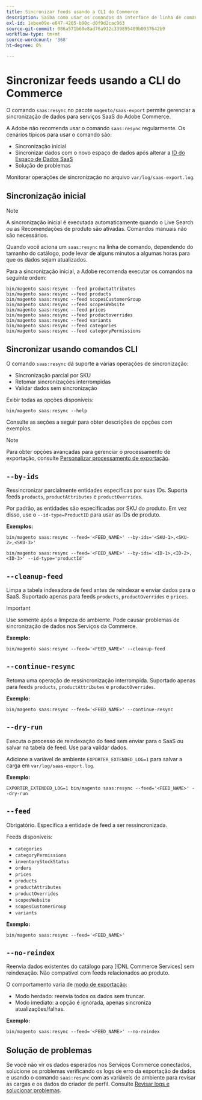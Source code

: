```yaml
---
title: Sincronizar feeds usando a CLI do Commerce
description: Saiba como usar os comandos da interface de linha de comando para gerenciar feeds e processos do  [!DNL data export extension] para serviços SaaS do Adobe Commerce.
exl-id: 1ebee09e-e647-4205-b90c-d0f9d2cac963
source-git-commit: 086a571b69e8ad76a912c339895409b0037642b9
workflow-type: tm+mt
source-wordcount: '368'
ht-degree: 0%

---
```


# Sincronizar feeds usando a CLI do Commerce

O comando `saas:resync` no pacote `magento/saas-export` permite gerenciar a sincronização de dados para serviços SaaS do Adobe Commerce.

A Adobe não recomenda usar o comando `saas:resync` regularmente. Os cenários típicos para usar o comando são:

- Sincronização inicial
- Sincronizar dados com o novo espaço de dados após alterar a [ID do Espaço de Dados SaaS](https://experienceleague.adobe.com/en/docs/commerce-admin/config/services/saas)
- Solução de problemas

Monitorar operações de sincronização no arquivo `var/log/saas-export.log`.

## Sincronização inicial

>[!NOTE]
>
>A sincronização inicial é executada automaticamente quando o Live Search ou as Recomendações de produto são ativadas. Comandos manuais não são necessários.

Quando você aciona um `saas:resync` na linha de comando, dependendo do tamanho do catálogo, pode levar de alguns minutos a algumas horas para que os dados sejam atualizados.

Para a sincronização inicial, a Adobe recomenda executar os comandos na seguinte ordem:

```shell
bin/magento saas:resync --feed productattributes
bin/magento saas:resync --feed products
bin/magento saas:resync --feed scopesCustomerGroup
bin/magento saas:resync --feed scopesWebsite
bin/magento saas:resync --feed prices
bin/magento saas:resync --feed productoverrides
bin/magento saas:resync --feed variants
bin/magento saas:resync --feed categories
bin/magento saas:resync --feed categoryPermissions
```

## Sincronizar usando comandos CLI

O comando `saas:resync` dá suporte a várias operações de sincronização:

- Sincronização parcial por SKU
- Retomar sincronizações interrompidas
- Validar dados sem sincronização

Exibir todas as opções disponíveis:

```shell
bin/magento saas:resync --help
```

Consulte as seções a seguir para obter descrições de opções com exemplos.


>[!NOTE]
>
>Para obter opções avançadas para gerenciar o processamento de exportação, consulte [Personalizar processamento de exportação](customize-export-processing.md).

## `--by-ids`

Ressincronizar parcialmente entidades específicas por suas IDs. Suporta feeds `products`, `productAttributes` e `productOverrides`.

Por padrão, as entidades são especificadas por SKU do produto. Em vez disso, use o `--id-type=ProductID` para usar as IDs de produto.

**Exemplos:**

```shell
bin/magento saas:resync --feed='<FEED_NAME>' --by-ids='<SKU-1>,<SKU-2>,<SKU-3>'

bin/magento saas:resync --feed='<FEED_NAME>' --by-ids='<ID-1>,<ID-2>,<ID-3>' --id-type='productId'
```

## `--cleanup-feed`

Limpa a tabela indexadora de feed antes de reindexar e enviar dados para o SaaS. Suportado apenas para feeds `products`, `productOverrides` e `prices`.

>[!IMPORTANT]
>
>Use somente após a limpeza do ambiente. Pode causar problemas de sincronização de dados nos Serviços da Commerce.

**Exemplo:**

```shell
bin/magento saas:resync --feed='<FEED_NAME>' --cleanup-feed
```

## `--continue-resync`

Retoma uma operação de ressincronização interrompida. Suportado apenas para feeds `products`, `productAttributes` e `productOverrides`.

**Exemplo:**

```shell
bin/magento saas:resync --feed='<FEED_NAME>' --continue-resync
```

## `--dry-run`

Executa o processo de reindexação do feed sem enviar para o SaaS ou salvar na tabela de feed. Use para validar dados.

Adicione a variável de ambiente `EXPORTER_EXTENDED_LOG=1` para salvar a carga em `var/log/saas-export.log`.

**Exemplo:**

```shell
EXPORTER_EXTENDED_LOG=1 bin/magento saas:resync --feed='<FEED_NAME>' --dry-run
```

## `--feed`

Obrigatório. Especifica a entidade de feed a ser ressincronizada.

Feeds disponíveis:

- `categories`
- `categoryPermissions`
- `inventoryStockStatus`
- `orders`
- `prices`
- `products`
- `productAttributes`
- `productOverrides`
- `scopesWebsite`
- `scopesCustomerGroup`
- `variants`

**Exemplo:**

```shell
bin/magento saas:resync --feed='<FEED_NAME>'
```

## `--no-reindex`

Reenvia dados existentes do catálogo para [!DNL Commerce Services] sem reindexação. Não compatível com feeds relacionados ao produto.

O comportamento varia de [modo de exportação](data-synchronization.md#synchronization-modes):

- Modo herdado: reenvia todos os dados sem truncar.
- Modo imediato: a opção é ignorada, apenas sincroniza atualizações/falhas.

**Exemplo:**

```shell
bin/magento saas:resync --feed='<FEED_NAME>' --no-reindex
```

## Solução de problemas

Se você não vir os dados esperados nos Serviços Commerce conectados, solucione os problemas verificando os logs de erro da exportação de dados e usando o comando `saas:resync` com as variáveis de ambiente para revisar as cargas e os dados do criador de perfil. Consulte [Revisar logs e solucionar problemas](troubleshooting-logging.md).

